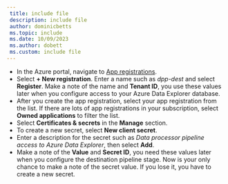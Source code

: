 ```yaml
---
 title: include file
 description: include file
 author: dominicbetts
 ms.topic: include
 ms.date: 10/09/2023
 ms.author: dobett
 ms.custom: include file
---
```


- In the Azure portal, navigate to [App registrations](https://portal.azure.com/#view/Microsoft_AAD_IAM/ActiveDirectoryMenuBlade/~/RegisteredApps).
- Select **+ New registration**. Enter a name such as _dpp-dest_ and select **Register**. Make a note of the name and **Tenant ID**, you use these values later when you configure access to your Azure Data Explorer database.
- After you create the app registration, select your app registration from the list. If there are lots of app registrations in your subscription, select **Owned applications** to filter the list.
- Select **Certificates & secrets** in the **Manage** section.
- To create a new secret, select **New client secret**.
- Enter a description for the secret such as _Data processor pipeline access to Azure Data Explorer_, then select **Add**.
- Make a note of the **Value** and **Secret ID**, you need these values later when you configure the destination pipeline stage. Now is your only chance to make a note of the secret value. If you lose it, you have to create a new secret.
